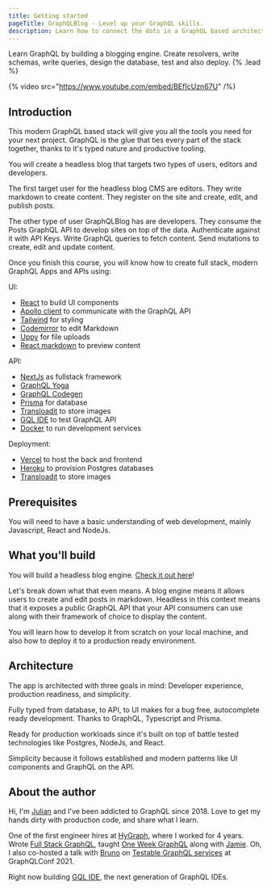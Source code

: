 ```yaml
---
title: Getting started
pageTitle: GraphQLBlog - Level up your GraphQL skills.
description: Learn how to connect the dots in a GraphQL based architecture by building a headless blog engine.
---
```


Learn GraphQL by building a blogging engine. Create resolvers, write schemas, write queries, design the database, test and also deploy. {% .lead %}

{% video src="https://www.youtube.com/embed/BEfIcUzn67U" /%}

## Introduction

This modern GraphQL based stack will give you all the tools you need for your next project. GraphQL is the glue that ties every part of the stack together, thanks to it's typed nature and productive tooling.

You will create a headless blog that targets two types of users, editors and developers.

The first target user for the headless blog CMS are editors. They write markdown to create content. They register on the site and create, edit, and publish posts.

The other type of user GraphQLBlog has are developers. They consume the Posts GraphQL API to develop sites on top of the data. Authenticate against it with API Keys. Write GraphQL queries to fetch content. Send mutations to create, edit and update content.

Once you finish this course, you will know how to create full stack, modern GraphQL Apps and APIs using:

UI:

- [React](https://reactjs.org/) to build UI components
- [Apollo client](https://www.apollographql.com/docs/react/) to communicate with the GraphQL API
- [Tailwind](https://tailwindcss.com/) for styling
- [Codemirror](https://codemirror.net) to edit Markdown
- [Uppy](https://uppy.io/) for file uploads
- [React markdown](https://github.com/remarkjs/react-markdown) to preview content

API:

- [NextJs](https://nextjs.org/) as fullstack framework
- [GraphQL Yoga](https://www.graphql-yoga.com/)
- [GraphQL Codegen](https://www.graphql-code-generator.com/)
- [Prisma](https://www.prisma.io/) for database
- [Transloadit](https://transloadit.com/) to store images
- [GQL IDE](https://gql.app/) to test GraphQL API
- [Docker](https://www.docker.com/) to run development services

Deployment:

- [Vercel](https://vercel.com/) to host the back and frontend
- [Heroku](https://heroku.com) to provision Postgres databases
- [Transloadit](https://transloadit.com/) to store images

## Prerequisites

You will need to have a basic understanding of web development, mainly Javascript, React and NodeJs.

## What you'll build

You will build a headless blog engine. [Check it out here](https://app.graphqlblog.com)!

Let's break down what that even means. A blog engine means it allows users to create and edit posts in markdown. Headless in this context means that it exposes a public GraphQL API that your API consumers can use along with their framework of choice to display the content.

You will learn how to develop it from scratch on your local machine, and also how to deploy it to a production ready environment.

## Architecture

The app is architected with three goals in mind: Developer experience, production readiness, and simplicity.

Fully typed from database, to API, to UI makes for a bug free, autocomplete ready development. Thanks to GraphQL, Typescript and Prisma.

Ready for production workloads since it's built on top of battle tested technologies like Postgres, NodeJs, and React.

Simplicity because it follows established and modern patterns like UI components and GraphQL on the API.

## About the author

Hi, I'm [Julian](https://twitter.com/_okjulian_) and I've been addicted to GraphQL since 2018. Love to get my hands dirty with production code, and share what I learn.

One of the first engineer hires at [HyGraph](https://hygraph.com), where I worked for 4 years. Wrote [Full Stack GraphQL](https://graphql.college/fullstack-graphql), taught [One Week GraphQL](https://oneweekgraphql.com/) along with [Jamie](https://twitter.com/notrab). Oh, I also co-hosted a talk with [Bruno](https://twitter.com/brunoscheufler) on [Testable GraphQL services](https://youtu.be/tRJhgPjdfFE) at GraphQLConf 2021.

Right now building [GQL IDE](https://gql.app), the next generation of GraphQL IDEs.
